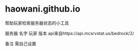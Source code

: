 # haowani.github.io

帮助玩家检索服务器状态的小工具


服务器 名字 玩家 版本
api来自https://api.mcsrvstat.us/bedrock/2/

备注 需自己设置
